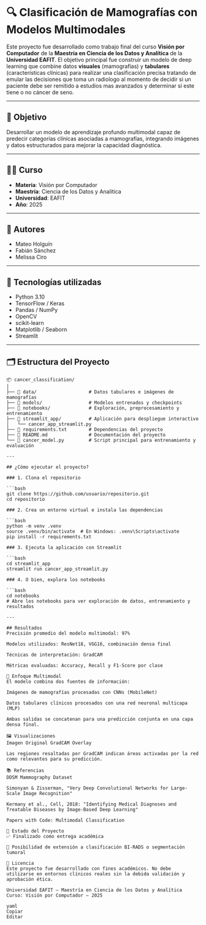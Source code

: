 # 🔍 Clasificación de Mamografías con Modelos Multimodales

Este proyecto fue desarrollado como trabajo final del curso **Visión por Computador** de la **Maestría en Ciencia de los Datos y Analítica** de la **Universidad EAFIT**. El objetivo principal fue construir un modelo de deep learning que combine datos **visuales** (mamografías) y **tabulares** (características clínicas) para realizar una clasificación precisa tratando de emular las decisiones que toma un radiologo al momento de decidir si un paciente debe ser remitido a estudios mas avanzados y determinar si este tiene o no cáncer de seno.

---

## 🎯 Objetivo

Desarrollar un modelo de aprendizaje profundo multimodal capaz de predecir categorías clínicas asociadas a mamografías, integrando imágenes y datos estructurados para mejorar la capacidad diagnóstica.

---

## 👨‍🏫 Curso

- **Materia**: Visión por Computador  
- **Maestría**: Ciencia de los Datos y Analítica  
- **Universidad**: EAFIT  
- **Año**: 2025

---

## 👥 Autores

- Mateo Holguín  
- Fabián Sánchez  
- Melissa Ciro  

---

## 🧪 Tecnologías utilizadas

- Python 3.10
- TensorFlow / Keras
- Pandas / NumPy
- OpenCV
- scikit-learn
- Matplotlib / Seaborn
- Streamlit

---

## 🗂️ Estructura del Proyecto

```plaintext
📦 cancer_classification/
│
├── 📁 data/                   # Datos tabulares e imágenes de mamografías
├── 📁 models/                 # Modelos entrenados y checkpoints
├── 📁 notebooks/              # Exploración, preprocesamiento y entrenamiento
├── 📁 streamlit_app/          # Aplicación para despliegue interactivo
│   └── cancer_app_streamlit.py
├── 📄 requirements.txt        # Dependencias del proyecto
├── 📄 README.md               # Documentación del proyecto
└── 📄 cancer_model.py         # Script principal para entrenamiento y evaluación

---

## ¿Cómo ejecutar el proyecto?

### 1. Clona el repositorio

```bash
git clone https://github.com/usuario/repositorio.git
cd repositorio

### 2. Crea un entorno virtual e instala las dependencias

```bash
python -m venv .venv
source .venv/bin/activate  # En Windows: .venv\Scripts\activate
pip install -r requirements.txt

### 3. Ejecuta la aplicación con Streamlit

```bash
cd streamlit_app
streamlit run cancer_app_streamlit.py

### 4. O bien, explora los notebooks

```bash
cd notebooks
# Abre los notebooks para ver exploración de datos, entrenamiento y resultados

---

## Resultados
Precisión promedio del modelo multimodal: 97%

Modelos utilizados: ResNet18, VGG16, combinación densa final

Técnicas de interpretación: GradCAM

Métricas evaluadas: Accuracy, Recall y F1-Score por clase

🧠 Enfoque Multimodal
El modelo combina dos fuentes de información:

Imágenes de mamografías procesadas con CNNs (MobileNet)

Datos tabulares clínicos procesados con una red neuronal multicapa (MLP)

Ambas salidas se concatenan para una predicción conjunta en una capa densa final.

🖼️ Visualizaciones
Imagen Original	GradCAM Overlay

Las regiones resaltadas por GradCAM indican áreas activadas por la red como relevantes para su predicción.

📚 Referencias
DDSM Mammography Dataset

Simonyan & Zisserman, "Very Deep Convolutional Networks for Large-Scale Image Recognition"

Kermany et al., Cell, 2018: "Identifying Medical Diagnoses and Treatable Diseases by Image-Based Deep Learning"

Papers with Code: Multimodal Classification

📌 Estado del Proyecto
✅ Finalizado como entrega académica

🚧 Posibilidad de extensión a clasificación BI-RADS o segmentación tumoral

📄 Licencia
Este proyecto fue desarrollado con fines académicos. No debe utilizarse en entornos clínicos reales sin la debida validación y aprobación ética.

Universidad EAFIT – Maestría en Ciencia de los Datos y Analítica
Curso: Visión por Computador – 2025

yaml
Copiar
Editar





